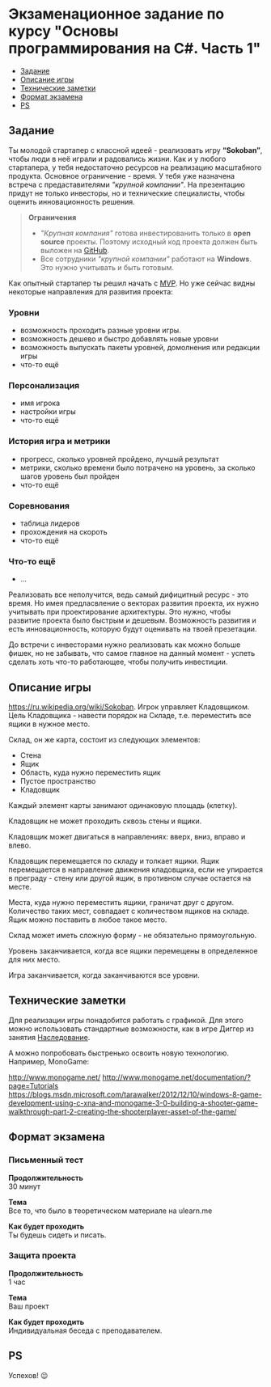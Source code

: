 Экзаменационное задание по курсу "Основы программирования на C#. Часть 1"
=========================================================================

- [Задание](#задание)
- [Описание игры](#описание-игры)
- [Технические заметки](#технические-заметки)
- [Формат экзамена](#формат-экзамена)
- [PS](#PS)

## Задание

Ты молодой стартапер с классной идеей - реализовать игру **“Sokoban”**, чтобы люди в неё играли и радовались жизни. Как и у любого стартапера, у тебя недостаточно ресурсов на реализацию масштабного продукта. Основное ограничение - время. У тебя уже назначена встреча с предаставителями *"крупной компании"*. На презентацию придут не только инвесторы, но и технические специалисты, чтобы оценить инновационность решения. 

> **Ограничения**
> - *"Крупная компания"* готова инвестированить только в **open source** проекты. Поэтому исходный код проекта должен быть выложен на [GitHub](https://github.com).
> - Все сотрудники *"крупной компании"* работают на **Windows**. Это нужно учитывать и быть готовым.

Как опытный стартапер ты решил начать с [MVP](https://ru.wikipedia.org/wiki/Минимально_жизнеспособный_продукт). Но уже сейчас видны некоторые направления для развития проекта:

### Уровни

- возможность проходить разные уровни игры. 
- возможность дешево и быстро добавлять новые уровни
- возможность выпускать пакеты уровней, домолнения или редакции игры
- что-то ещё

### Персонализация

- имя игрока
- настройки игры
- что-то ещё

### История игра и метрики

- прогресс, сколько уровней пройдено, лучшый результат
- метрики, сколько времени было потрачено на уровень, за сколько шагов уровень был пройден
- что-то ещё

### Соревнования

- таблица лидеров
- прохождения на скороть
- что-то ещё

### Что-то ещё

- ...

Реализовать все неполучится, ведь самый дифицитный ресурс - это время. Но имея предласвление о векторах развития проекта, их нужно учитывать при проектирование архитектуры. Это нужно, чтобы развитие проекта было быстрым и дешевым. Возможность развития и есть инновационность, которую будут оценивать на твоей презетации.

До встречи с инвесторами нужно реализовать как можно больше фишек, но не забывать, что самое главное на данный момент - успеть сделать хоть что-то работающее, чтобы получить инвестиции.

## Описание игры

https://ru.wikipedia.org/wiki/Sokoban.
Игрок управляет Кладовщиком. Цель Кладовщика - навести порядок на Складе, т.е. переместить все ящики в нужное место. 

Склад, он же карта, состоит из следующих элементов:

- Стена
- Ящик
- Область, куда нужно переместить ящик
- Пустое пространство
- Кладовщик

Каждый элемент карты занимают одинаковую площадь (клетку).

Кладовщик не может проходить сквозь стены и ящики.

Кладовщик может двигаться в направлениях: вверх, вниз, вправо и влево.

Кладовщик перемещается по складу и толкает ящики. Ящик перемещается в направление движения кладовщика, если не упирается в преграду - стену или другой ящик, в противном случае остается на месте.

Места, куда нужно переместить ящики, граничат друг с другом. Количество таких мест, совпадает с количеством ящиков на складе. Ящик можно поставить в любое такое место.

Склад может иметь сложную форму - не обязательно прямоугольную.

Уровень заканчивается, когда все ящики перемещены в определенное для них место.

Игра заканчивается, когда заканчиваются все уровни.

## Технические заметки

Для реализации игры понадобится работать с графикой. Для этого можно использовать стандартные возможности, как в игре Диггер из занятия [Наследование](https://ulearn.me/Course/BasicProgramming.Novosibirsk/Praktika_Zemlya_i_Digger__b4fba55d-b35d-4366-b3e3-e1d7f53268b1).

А можно попробовать быстренько освоить новую технологию. Например, MonoGame:

http://www.monogame.net/
http://www.monogame.net/documentation/?page=Tutorials
https://blogs.msdn.microsoft.com/tarawalker/2012/12/10/windows-8-game-development-using-c-xna-and-monogame-3-0-building-a-shooter-game-walkthrough-part-2-creating-the-shooterplayer-asset-of-the-game/

## Формат экзамена

### Письменный тест

**Продолжительность**  
30 минут

**Тема**  
Все то, что было в теоретическом материале на ulearn.me

**Как будет проходить**  
Ты будешь сидеть и писать. 

### Защита проекта

**Продолжительность**  
1 час

**Тема**  
Ваш проект

**Как будет проходить**  
Индивидуальная беседа с преподавателем.

## PS

Успехов! 😉
